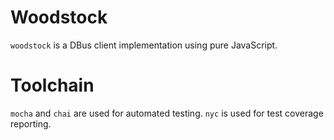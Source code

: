 # Woodstock

`woodstock` is a DBus client implementation using pure JavaScript.

# Toolchain

`mocha` and `chai` are used for automated testing. `nyc` is used for test coverage reporting.




